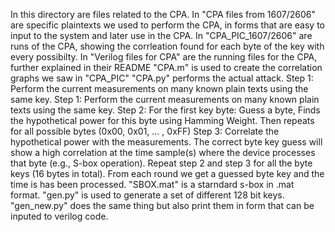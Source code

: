 In this directory are files related to the CPA.
In "CPA files from 1607/2606" are specific plaintexts we used to perform the CPA, in forms that are easy to input to the system and later use in the CPA.
In "CPA_PIC_1607/2606" are runs of the CPA, showing the corrleation found for each byte of the key with every possibilty.
In "Verilog files for CPA" are the running files for the CPA, further explained in their README
"CPA.m" is used to create the correlation graphs we saw in "CPA_PIC"
"CPA.py" performs the actual attack. Step 1: Perform the current measurements on many known plain texts using the same key.
Step 1: Perform the current measurements on many known plain texts using the same key.
Step 2: For the first key byte:
Guess a byte, Finds the hypothetical power for this byte using Hamming Weight. Then repeats for all possible bytes (0x00, 0x01, ... , 0xFF)
Step 3: Correlate the hypothetical power with the measurements. The correct byte key guess will show a
high correlation at the time sample(s) where the device processes that byte (e.g., S-box operation).
Repeat step 2 and step 3 for all the byte keys (16 bytes in total).
From each round we get a guessed byte key and the time is has been processed.
"SBOX.mat" is a starndard s-box in .mat format.
"gen.py" is used to generate a set of different 128 bit keys.
"gen_new.py" does the same thing but also print them in form that can be inputed to verilog code. 

